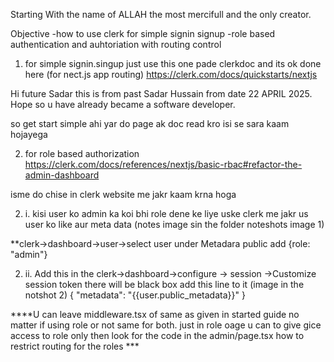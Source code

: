 Starting With the name of ALLAH the most mercifull and the only creator.

Objective
-how to use clerk for simple signin signup
-role based authentication and auhtoriation with routing control


1.  for simple signin.singup just use this one pade clerkdoc and its ok done here (for nect.js app routing)
https://clerk.com/docs/quickstarts/nextjs


Hi future Sadar this is from past Sadar Hussain from date 22 APRIL 2025.
Hope so u have already became a software developer.

so get start simple ahi yar do page ak doc read kro isi se sara kaam hojayega 


2. for role based authorization
https://clerk.com/docs/references/nextjs/basic-rbac#refactor-the-admin-dashboard

isme do chise in clerk website me jakr kaam krna hoga 

2. i.      kisi user ko admin ka koi bhi role dene ke liye uske clerk me jakr us user ko like aur meta data (notes image sin the folder noteshots image 1)

**clerk->dashboard->user->select user under Metadara public add
 {role: "admin"}

2. ii. Add this in the clerk->dashboard->configure -> session ->Customize session token there will be black box add this line to it
(image in the notshot 2)
{
	"metadata": "{{user.public_metadata}}"
}

****U can leave middleware.tsx of same as given in started guide no matter  if using role or not same for both. just in role oage u can to give gice access to role  only then look for the code in the admin/page.tsx how to restrict routing for the roles ***